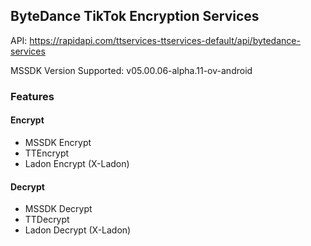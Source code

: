 ## ByteDance TikTok Encryption Services
API: https://rapidapi.com/ttservices-ttservices-default/api/bytedance-services

MSSDK Version Supported: v05.00.06-alpha.11-ov-android

### Features
#### Encrypt
 - MSSDK Encrypt
 - TTEncrypt
 - Ladon Encrypt (X-Ladon)
#### Decrypt
 - MSSDK Decrypt
 - TTDecrypt
 - Ladon Decrypt (X-Ladon)
